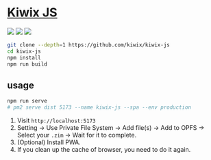 # [Kiwix JS](https://github.com/kiwix/kiwix-js)

![](https://img.shields.io/github/license/kiwix/kiwix-js) ![](https://img.shields.io/github/last-commit/scillidan/kiwix-js/main?label=last%20commit%20(fork)) ![](https://img.shields.io/badge/GitHub%20Pages-121013?logo=github&logoColor=white)

```sh
git clone --depth=1 https://github.com/kiwix/kiwix-js
cd kiwix-js
npm install
npm run build
```

## usage

```sh
npm run serve
# pm2 serve dist 5173 --name kiwix-js --spa --env production
```

1. Visit `http://localhost:5173`
2. Setting → Use Private File System → Add file(s) → Add to OPFS → Select your `.zim` → Wait for it to complete.
3. (Optional) Install PWA.
4. If you clean up the cache of browser, you need to do it again.
